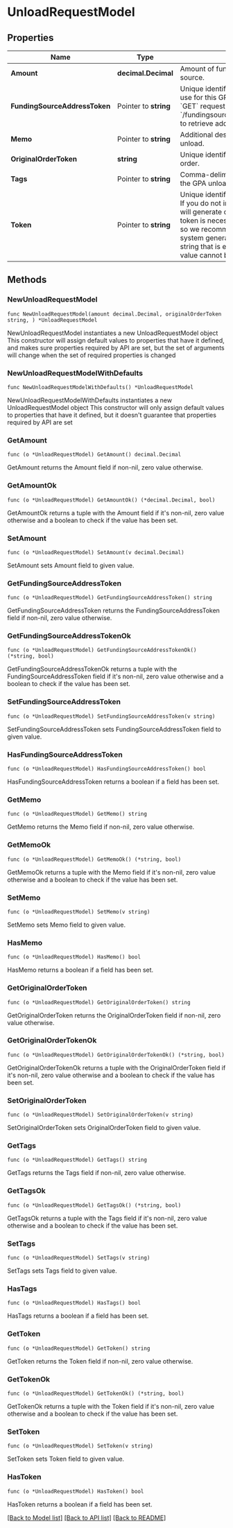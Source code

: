 # UnloadRequestModel

## Properties

Name | Type | Description | Notes
------------ | ------------- | ------------- | -------------
**Amount** | **decimal.Decimal** | Amount of funds to return to the funding source. | 
**FundingSourceAddressToken** | Pointer to **string** | Unique identifier of the funding source to use for this GPA unload order.  Send a &#x60;GET&#x60; request to &#x60;/fundingsources/addresses/user/{token}&#x60; to retrieve addresses for a specific user. | [optional] 
**Memo** | Pointer to **string** | Additional descriptive text about the GPA unload. | [optional] 
**OriginalOrderToken** | **string** | Unique identifier of the original GPA order. | 
**Tags** | Pointer to **string** | Comma-delimited list of tags describing the GPA unload order. | [optional] 
**Token** | Pointer to **string** | Unique identifier of the GPA unload order.  If you do not include a token, the system will generate one automatically. This token is necessary for use in other calls, so we recommend that rather than let the system generate one, you use a simple string that is easy to remember. This value cannot be updated. | [optional] 

## Methods

### NewUnloadRequestModel

`func NewUnloadRequestModel(amount decimal.Decimal, originalOrderToken string, ) *UnloadRequestModel`

NewUnloadRequestModel instantiates a new UnloadRequestModel object
This constructor will assign default values to properties that have it defined,
and makes sure properties required by API are set, but the set of arguments
will change when the set of required properties is changed

### NewUnloadRequestModelWithDefaults

`func NewUnloadRequestModelWithDefaults() *UnloadRequestModel`

NewUnloadRequestModelWithDefaults instantiates a new UnloadRequestModel object
This constructor will only assign default values to properties that have it defined,
but it doesn't guarantee that properties required by API are set

### GetAmount

`func (o *UnloadRequestModel) GetAmount() decimal.Decimal`

GetAmount returns the Amount field if non-nil, zero value otherwise.

### GetAmountOk

`func (o *UnloadRequestModel) GetAmountOk() (*decimal.Decimal, bool)`

GetAmountOk returns a tuple with the Amount field if it's non-nil, zero value otherwise
and a boolean to check if the value has been set.

### SetAmount

`func (o *UnloadRequestModel) SetAmount(v decimal.Decimal)`

SetAmount sets Amount field to given value.


### GetFundingSourceAddressToken

`func (o *UnloadRequestModel) GetFundingSourceAddressToken() string`

GetFundingSourceAddressToken returns the FundingSourceAddressToken field if non-nil, zero value otherwise.

### GetFundingSourceAddressTokenOk

`func (o *UnloadRequestModel) GetFundingSourceAddressTokenOk() (*string, bool)`

GetFundingSourceAddressTokenOk returns a tuple with the FundingSourceAddressToken field if it's non-nil, zero value otherwise
and a boolean to check if the value has been set.

### SetFundingSourceAddressToken

`func (o *UnloadRequestModel) SetFundingSourceAddressToken(v string)`

SetFundingSourceAddressToken sets FundingSourceAddressToken field to given value.

### HasFundingSourceAddressToken

`func (o *UnloadRequestModel) HasFundingSourceAddressToken() bool`

HasFundingSourceAddressToken returns a boolean if a field has been set.

### GetMemo

`func (o *UnloadRequestModel) GetMemo() string`

GetMemo returns the Memo field if non-nil, zero value otherwise.

### GetMemoOk

`func (o *UnloadRequestModel) GetMemoOk() (*string, bool)`

GetMemoOk returns a tuple with the Memo field if it's non-nil, zero value otherwise
and a boolean to check if the value has been set.

### SetMemo

`func (o *UnloadRequestModel) SetMemo(v string)`

SetMemo sets Memo field to given value.

### HasMemo

`func (o *UnloadRequestModel) HasMemo() bool`

HasMemo returns a boolean if a field has been set.

### GetOriginalOrderToken

`func (o *UnloadRequestModel) GetOriginalOrderToken() string`

GetOriginalOrderToken returns the OriginalOrderToken field if non-nil, zero value otherwise.

### GetOriginalOrderTokenOk

`func (o *UnloadRequestModel) GetOriginalOrderTokenOk() (*string, bool)`

GetOriginalOrderTokenOk returns a tuple with the OriginalOrderToken field if it's non-nil, zero value otherwise
and a boolean to check if the value has been set.

### SetOriginalOrderToken

`func (o *UnloadRequestModel) SetOriginalOrderToken(v string)`

SetOriginalOrderToken sets OriginalOrderToken field to given value.


### GetTags

`func (o *UnloadRequestModel) GetTags() string`

GetTags returns the Tags field if non-nil, zero value otherwise.

### GetTagsOk

`func (o *UnloadRequestModel) GetTagsOk() (*string, bool)`

GetTagsOk returns a tuple with the Tags field if it's non-nil, zero value otherwise
and a boolean to check if the value has been set.

### SetTags

`func (o *UnloadRequestModel) SetTags(v string)`

SetTags sets Tags field to given value.

### HasTags

`func (o *UnloadRequestModel) HasTags() bool`

HasTags returns a boolean if a field has been set.

### GetToken

`func (o *UnloadRequestModel) GetToken() string`

GetToken returns the Token field if non-nil, zero value otherwise.

### GetTokenOk

`func (o *UnloadRequestModel) GetTokenOk() (*string, bool)`

GetTokenOk returns a tuple with the Token field if it's non-nil, zero value otherwise
and a boolean to check if the value has been set.

### SetToken

`func (o *UnloadRequestModel) SetToken(v string)`

SetToken sets Token field to given value.

### HasToken

`func (o *UnloadRequestModel) HasToken() bool`

HasToken returns a boolean if a field has been set.


[[Back to Model list]](../README.md#documentation-for-models) [[Back to API list]](../README.md#documentation-for-api-endpoints) [[Back to README]](../README.md)


